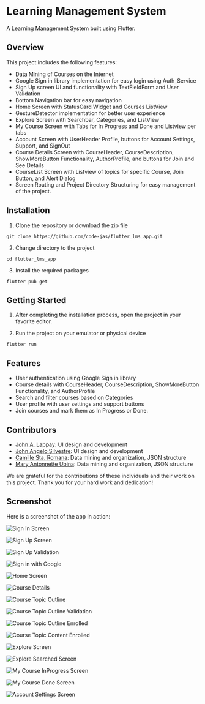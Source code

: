 # Learning Management System

A Learning Management System built using Flutter.

## Overview

This project includes the following features:

- Data Mining of Courses on the Internet
- Google Sign in library implementation for easy login using Auth_Service
- Sign Up screen UI and functionality with TextFieldForm and User Validation
- Bottom Navigation bar for easy navigation
- Home Screen with StatusCard Widget and Courses ListView
- GestureDetector implementation for better user experience
- Explore Screen with Searchbar, Categories, and ListView
- My Course Screen with Tabs for In Progress and Done and Listview per tabs
- Account Screen with UserHeader Profile, buttons for Account Settings, Support, and SignOut
- Course Details Screen with CourseHeader, CourseDescription, ShowMoreButton Functionality, AuthorProfile, and buttons for Join and See Details
- CourseList Screen with Listview of topics for specific Course, Join Button, and Alert Dialog
- Screen Routing and Project Directory Structuring for easy management of the project.

## Installation

1. Clone the repository or download the zip file
```
git clone https://github.com/code-jas/flutter_lms_app.git
```

2. Change directory to the project
```
cd flutter_lms_app
```

3. Install the required packages
```
flutter pub get
```

## Getting Started

1. After completing the installation process, open the project in your favorite editor.

2. Run the project on your emulator or physical device
```
flutter run
```

## Features

- User authentication using Google Sign in library
- Course details with CourseHeader, CourseDescription, ShowMoreButton Functionality, and AuthorProfile
- Search and filter courses based on Categories
- User profile with user settings and support buttons
- Join courses and mark them as In Progress or Done.

## Contributors

- [John A. Lappay](https://github.com/supremoods): UI design and development
- [John Angelo Silvestre](https://github.com/code-jas): UI design and development
- [Camille Sta. Romana](https://github.com/camieller): Data mining and organization, JSON structure
- [Mary Antonnette Ubina](https://github.com/maubina): Data mining and organization, JSON structure

We are grateful for the contributions of these individuals and their work on this project. Thank you for your hard work and dedication!


## Screenshot

Here is a screenshot of the app in action:

![Sign In Screen](assets/images/screenshots/screenshot_signin.png)

![Sign Up Screen](assets/images/screenshots/screenshot_signup.png)

![Sign Up Validation](assets/images/screenshots/screenshot_signup_validation.png)

![Sign in with Google ](assets/images/screenshots/screenshot_signin_google.png)

![Home Screen](assets/images/screenshots/screenshot_home.png)

![Course Details](assets/images/screenshots/screenshot_course_details.png)

![Course Topic Outline](assets/images/screenshots/screenshot_course_topic_outline.png)

![Course Topic Outline Validation](assets/images/screenshots/screenshot_topic_outline_join_first.png)

![Course Topic Outline Enrolled](assets/images/screenshots/screenshot_topic_outline_enrolled.png)

![Course Topic Content Enrolled](assets/images/screenshots/screenshot_topic_content_enrolled.png)

![Explore Screen](assets/images/screenshots/screenshot_explore.png)

![Explore Searched Screen](assets/images/screenshots/screenshot_explore_search_result.png)

![My Course InProgress Screen](assets/images/screenshots/screenshot_my_course_inprogress.png)

![My Course Done Screen](assets/images/screenshots/screenshot_my_course_done.png)

![Account Settings Screen](assets/images/screenshots/screenshot_account_settings.png)


